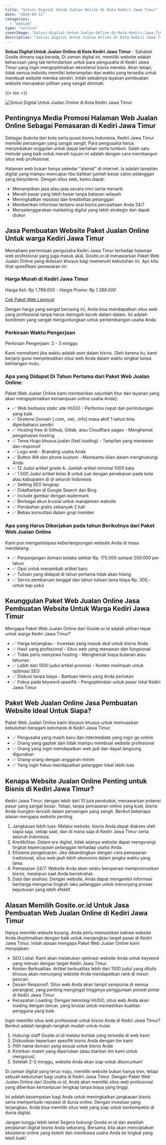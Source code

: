 ```yaml
---
title: "Solusi Digital Untuk Jualan Online di Kota Kediri Jawa Timur"
date: "2024-03-11"
categories: 
  - "medium"
type: "service"
coverImage: "Solusi-Digital-Untuk-Jualan-Online-di-Kota-Kediri-Jawa-Timur.png"
description: "Solusi Digital Untuk Jualan Online di Kota Kediri Jawa Timur. Jangan tunggu lebih lama! Segera hubungi Gosite.or.id dan awalilah perjalanan digital bisnis An..."
---
```


**Solusi Digital Untuk Jualan Online di Kota Kediri Jawa Timur** - Sahabat Gosite dimana saja berada, Di zaman digital ini, memiliki website adalah keharusan yang tak terhindarkan untuk para pengusaha di Kediri Jawa Timur yang ingin mengoptimalkan eksistensi bisnis mereka. Akan tetapi, tidak semua individu memiliki keterampilan dan waktu yang tersedia untuk membuat website mereka sendiri. Inilah sebabnya layanan pembuatan website merupakan pilihan yang sangat diminati.

{{< toc >}}

![Solusi Digital Untuk Jualan Online di Kota Kediri Jawa Timur](/images/medium/Solusi-Digital-Untuk-Jualan-Online-di-Kota-Kediri-Jawa-Timur.png)

## Pentingnya Media Promosi Halaman Web Jualan Online Sebagai Pemasaran di Kediri Jawa Timur

Sebagai ibukota dan kota serta pusat bisnis Indonesia, Kediri Jawa Timur memiliki persaingan yang sangat sengit. Para pengusaha harus menyediakan unggulan untuk dapat bertahan serta tumbuh. Salah satu metode yang baik untuk meraih tujuan ini adalah dengan cara membangun situs web profesional.

Halaman web bukan hanya sekedar "alamat" di internet. Ia adalah tampilan digital yang mampu mencapai ribu bahkan jumlah besar calon pelanggan yang berpotensi. Dengan situs web, kamu dapat:

- Menampilkan jasa atau jasa secara rinci serta menarik
- Meraih pasar yang lebih besar tanpa batasan wilayah
- Meningkatkan reputasi dan kredibilitas pelanggan
- Memberikan informasi terbaru soal bisnis perusahaan Anda 24/7
- Menyelenggarakan marketing digital yang lebih strategis dan dapat diukur

## Jasa Pembuatan Website Paket Jualan Online Untuk warga Kediri Jawa Timur

Memahami permintaan pengusaha Kediri Jawa Timur terhadap halaman web profesional yang juga masuk akal, Gosite.or.id menawarkan Paket Web Jualan Online yang didesain khusus bagi memenuhi kebutuhan ini. Ayo kita lihat spesifikasi penawaran ini:

### Harga Murah di Kediri Jawa Timur

<a class="cta-button">Harga Asli: Rp 1.799.000 - <em>Harga Promo: Rp 1.399.000</em></a>

<a href="/jasa-web/" class="cta-button">Cek Paket Web Lainnya!</a>

Dengan harga yang sangat bersaing ini, Anda bisa mendapatkan situs web yang profesional tanpa harus merogoh kocek dalam-dalam. Ini adalah komitmen yang sangat menguntungkan untuk perkembangan usaha Anda.

### Perkiraan Waktu Pengerjaan

Perkiraan Pengerjaan: 2 - 3 minggu

Kami memahami jika waktu adalah aset dalam bisnis. Oleh karena itu, kami berjanji guna menyelesaikan situs web Anda dalam waktu singkat tanpa kehilangan mutu.

### Apa yang Didapat Di Tahun Pertama dari Paket Web Jualan Online:

Paket Web Jualan Online kami memberikan sejumlah fitur dan layanan yang akan mengoptimalkan kemampuan online usaha Anda}:

- ✅ Web berbasis static site HUGO - Performa cepat dan perlindungan yang baik
- ✅ Ekstensi Domain \[.com, .net, .info\] masa aktif 1 tahun bisa diperbaharui sendiri
- ✅ Hosting free di Github, Gitlab, atau Cloudflare pages - Menghemat pengeluaran hosting
- ✅ Tema Hugo khusus jualan (fast loading) - Tampilan yang menawan dan responsif
- ✅ Logo web - Branding usaha Anda
- ✅ Button WA dan phone kustom - Membantu klien dalam menghubungi Anda
- ✅ 12 Judul artikel grade A. Jumlah artikel minimal 1000 kata
- ✅ 1.500 Judul artikel kelas B untuk jual dengan penekanan pada kota atau kabupaten di di seluruh Indonesia
- ✅ Setting SEO lengkap
- ✅ Didaftarkan di Google Search dan Bing
- ✅ Include gambar dengan watermark
- ✅ Berbagai akun krusial untuk manajemen website
- ✅ Perubahan gratis sebanyak 2 kali
- ✅ Bebas konsultasi dalam grup member

### Apa yang Harus Dikerjakan pada tahun Berikutnya dari Paket Web Jualan Online

Kami pun mengantisipasi keberlangsungan website Anda di masa mendatang:

- ✅ Perpanjangan domain belaka sekitar Rp. 175.000 sampai 200.000 per tahun
- ✅ Opsi untuk menambah artikel baru
- ✅ Tulisan yang didapat di tahun pertama tidak akan hilang
- ✅ Servis pembaruan tanggal dan tahun tulisan lama biaya Rp. 300,- untuk tiap judul

## Keunggulan Paket Web Jualan Online Jasa Pembuatan Website Untuk Warga Kediri Jawa Timur

Mengapa Paket Web Jualan Online dari Gosite.or.id adalah pilihan tepat untuk warga Kediri Jawa Timur?

- ✅ Harga terjangkau - Investasi yang masuk akal untuk bisnis Anda
- ✅ Hasil yang profesional - Situs web yang menawan dan fungsional
- ✅ Tidak perlu menyewa hosting - Menghemat biaya bulanan atau tahunan
- ✅ Lebih dari 1500 judul artikel promosi - Konten melimpah untuk optimasi SEO
- ✅ Diskusi tanpa biaya - Bantuan teknis yang Anda perlukan
- ✅ Fokus pada keyword spesifik - Pengoptimalan untuk pasar lokal Kediri Jawa Timur

## Paket Web Jualan Online Jasa Pembuatan Website Ideal Untuk Siapa?

Paket Web Jualan Online kami disusun khusus untuk memuaskan kebutuhan beragam kelompok di Kediri Jawa Timur:

- ✅ Pengusaha yang masih baru dan intermediate yang ingin go online
- ✅ Orang yang gaptek dan tidak mampu membuat website profesional
- ✅ Orang yang ingin mendapatkan web jadi dan dapat langsung digunakan
- ✅ Orang-orang dengan anggaran minim
- ✅ Yang ingin fokus mendapatkan pelanggan lokal lebih luas

## Kenapa Website Jualan Online Penting untuk Bisnis di Kediri Jawa Timur?

Kediri Jawa Timur, dengan lebih dari 10 juta penduduk, menawarkan potensi pasar yang sangat besar. Tetapi, tanpa pemasaran online yang kuat, bisnis Anda mungkin tersisih dalam persaingan yang sengit. Berikut beberapa alasan mengapa website penting

1. Jangkauan lebih luas: Melalui website, bisnis Anda dapat diakses oleh siapa saja, setiap saat, dan di mana saja di Kediri Jawa Timur serta seluruh Indonesia.
2. Kredibilitas: Dalam era digital, tidak adanya website dapat mengurangi tingkat kepercayaan pelanggan terhadap usaha Anda.
3. Efisiensi pengeluaran: Jika dibandingkan dengan cara pemasaran tradisional, situs web jauh lebih ekonomis dalam jangka waktu yang lama.
4. Pemasaran 24/7: Website Anda akan selalu beroperasi mempromosikan bisnis, meskipun saat Anda beristirahat.
5. Data dan analisis: Dengan website, Anda dapat mengambil informasi berharga mengenai tingkah laku pelanggan untuk menunjang proses keputusan yang lebih efektif.

## Alasan Memilih Gosite.or.id Untuk Jasa Pembuatan Web Jualan Online di Kediri Jawa Timur

Hanya memiliki website kurang. Anda perlu memastikan bahwa website Anda dioptimalkan dengan baik untuk menjangkau target pasar di Kediri Jawa Timur. Inilah alasan mengapa Paket Web Jualan Online kami menyajikan:

- SEO Lokal: Kami akan melakukan optimasi website Anda untuk keyword yang relevan dengan target Kediri Jawa Timur.
- Konten Berkualitas: Artikel berkualitas lebih dari 1500 judul yang ditulis khusus akan menunjang website Anda mendapatkan rank di mesin pencari.
- Desain Responsif: Situs web Anda akan tampil sempurna di semua perangkat, yang penting mengingat tingginya penggunaan ponsel pintar di Kediri Jawa Timur.
- Kecepatan Loading: Dengan teknologi HUGO, situs web Anda akan loading dengan lancar, yang krusial untuk memastikan kualitas pengguna yang baik.

Ingin memiliki situs web profesional untuk bisnis Anda di Kediri Jawa Timur? Berikut adalah langkah-langkah mudah untuk mulai:

1. Hubungi staff Gosite.or.id melalui kontak yang tersedia di web kami
2. Diskusikan keperluan spesifik bisnis Anda dengan tim kami
3. Pilih nama domain yang sesuai untuk bisnis Anda
4. Kirimkan materi yang diperlukan (atau biarkan tim kami untuk mengurus).
5. Setelah 2-3 minggu, website Anda akan siap untuk diluncurkan!

Di zaman digital yang terus maju, memiliki website bukan hanya tren, tetapi sebuah kebutuhan bagi usaha di Kediri Jawa Timur. Dengan Paket Web Jualan Online dari Gosite.or.id, Anda akan memiliki situs web profesional yang diberikan kemampuan lengkap tanpa biaya yang tinggi.

Ini adalah kesempatan bagi Anda untuk meningkatkan jangkauan bisnis serta memperbaiki reputasi di dunia online. Dengan investasi yang terjangkau, Anda bisa memiliki situs web yang siap untuk berkompetisi di dunia digital.

Jangan tunggu lebih lama! Segera hubungi Gosite.or.id dan awalilah perjalanan digital bisnis Anda sekarang. Bersama, kita akan menciptakan eksistensi online yang kokoh dan membawa usaha Anda ke tingkat yang lebih baik!